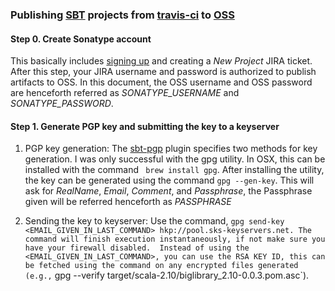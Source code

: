 ### Publishing [SBT](http://www.scala-sbt.org) projects from [travis-ci](https://travis-ci.org/r) to [OSS](https://oss.sonatype.org/)

#### Step 0. Create Sonatype account

This basically includes [signing up](https://issues.sonatype.org/secure/Signup!default.jspa) and creating a *New Project* JIRA ticket. After this step, your JIRA username and password is authorized to publish artifacts to OSS.
In this document, the OSS username and OSS password are henceforth referred as *SONATYPE_USERNAME* and *SONATYPE_PASSWORD*.

#### Step 1. Generate PGP key and submitting the key to a keyserver

1. PGP key generation: The [sbt-pgp](http://www.scala-sbt.org/sbt-pgp/) plugin specifies two methods for key generation. I was only successful with the gpg utility. In OSX, this can be installed with the command
` brew install gpg`. After installing the utility, the key can be generated using the command `gpg --gen-key`. This will ask for *RealName*, *Email*, *Comment*, and *Passphrase*, the Passphrase given will be referred henceforth as *PASSPHRASE*

2. Sending the key to keyserver: Use the command, `gpg send-key <EMAIL_GIVEN_IN_LAST_COMMAND> hkp://pool.sks-keyservers.net. The command will finish execution instantaneously, if not make sure you have your firewall disabled. 
Instead of using the <EMAIL_GIVEN_IN_LAST_COMMAND>, you can use the RSA KEY ID, this can be fetched using the command on any encrypted files generated (e.g.,` gpg --verify target/scala-2.10/biglibrary_2.10-0.0.3.pom.asc`).



 

